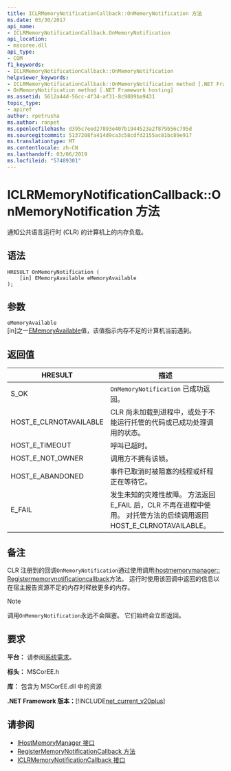 ```yaml
---
title: ICLRMemoryNotificationCallback::OnMemoryNotification 方法
ms.date: 03/30/2017
api_name:
- ICLRMemoryNotificationCallback.OnMemoryNotification
api_location:
- mscoree.dll
api_type:
- COM
f1_keywords:
- ICLRMemoryNotificationCallback::OnMemoryNotification
helpviewer_keywords:
- ICLRMemoryNotificationCallback::OnMemoryNotification method [.NET Framework hosting]
- OnMemoryNotification method [.NET Framework hosting]
ms.assetid: 5612a44d-56cc-4f34-af31-8c9809ba9431
topic_type:
- apiref
author: rpetrusha
ms.author: ronpet
ms.openlocfilehash: d395c7eed27893e407b1944523a2f879b56c795d
ms.sourcegitcommit: 5137208fa414d9ca3c58cdfd2155ac81bc89e917
ms.translationtype: MT
ms.contentlocale: zh-CN
ms.lasthandoff: 03/06/2019
ms.locfileid: "57489301"
---
```

# <a name="iclrmemorynotificationcallbackonmemorynotification-method"></a>ICLRMemoryNotificationCallback::OnMemoryNotification 方法
通知公共语言运行时 (CLR) 的计算机上的内存负载。  
  
## <a name="syntax"></a>语法  
  
```  
HRESULT OnMemoryNotification (  
    [in] EMemoryAvailable eMemoryAvailable  
);  
```  
  
## <a name="parameters"></a>参数  
 `eMemoryAvailable`  
 [in]之一[EMemoryAvailable](../../../../docs/framework/unmanaged-api/hosting/ememoryavailable-enumeration.md)值，该值指示内存不足的计算机当前遇到。  
  
## <a name="return-value"></a>返回值  
  
|HRESULT|描述|  
|-------------|-----------------|  
|S_OK|`OnMemoryNotification` 已成功返回。|  
|HOST_E_CLRNOTAVAILABLE|CLR 尚未加载到进程中，或处于不能运行托管的代码或已成功处理调用的状态。|  
|HOST_E_TIMEOUT|呼叫已超时。|  
|HOST_E_NOT_OWNER|调用方不拥有该锁。|  
|HOST_E_ABANDONED|事件已取消时被阻塞的线程或纤程正在等待它。|  
|E_FAIL|发生未知的灾难性故障。 方法返回 E_FAIL 后，CLR 不再在进程中使用。 对托管方法的后续调用返回 HOST_E_CLRNOTAVAILABLE。|  
  
## <a name="remarks"></a>备注  
 CLR 注册到的回调`OnMemoryNotification`通过使用调用[ihostmemorymanager:: Registermemorynotificationcallback](../../../../docs/framework/unmanaged-api/hosting/ihostmemorymanager-registermemorynotificationcallback-method.md)方法。 运行时使用该回调中返回的信息以在宿主报告资源不足的内存时释放更多的内存。  
  
> [!NOTE]
>  调用`OnMemoryNotification`永远不会阻塞。 它们始终会立即返回。  
  
## <a name="requirements"></a>要求  
 **平台：** 请参阅[系统需求](../../../../docs/framework/get-started/system-requirements.md)。  
  
 **标头：** MSCorEE.h  
  
 **库：** 包含为 MSCorEE.dll 中的资源  
  
 **.NET Framework 版本：**[!INCLUDE[net_current_v20plus](../../../../includes/net-current-v20plus-md.md)]  
  
## <a name="see-also"></a>请参阅
- [IHostMemoryManager 接口](../../../../docs/framework/unmanaged-api/hosting/ihostmemorymanager-interface.md)
- [RegisterMemoryNotificationCallback 方法](../../../../docs/framework/unmanaged-api/hosting/ihostmemorymanager-registermemorynotificationcallback-method.md)
- [ICLRMemoryNotificationCallback 接口](../../../../docs/framework/unmanaged-api/hosting/iclrmemorynotificationcallback-interface.md)
